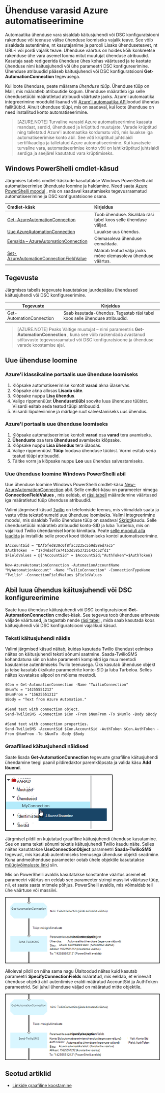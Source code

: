 <properties 
   pageTitle="Ühenduse varasid Azure automatiseerimine | Microsoft Azure'i"
   description="Ühenduse varasid Azure automatiseerimine sisaldavad käitusjuhendi või DSC konfiguratsiooni rakenduse või teenuse välise ühenduse loomiseks vajalik teave. Selles artiklis selgitatakse ühendusi ja kuidas nendega töötada nii teksti kui ka graafilise loome üksikasju."
   services="automation"
   documentationCenter=""
   authors="bwren"
   manager="stevenka"
   editor="tysonn" />
<tags 
   ms.service="automation"
   ms.devlang="na"
   ms.topic="article"
   ms.tgt_pltfrm="na"
   ms.workload="infrastructure-services"
   ms.date="01/27/2016"
   ms.author="bwren" />

# <a name="connection-assets-in-azure-automation"></a>Ühenduse varasid Azure automatiseerimine

Automaatika ühenduse vara sisaldab käitusjuhendi või DSC konfiguratsiooni rakenduse või teenuse välise ühenduse loomiseks vajalik teave. See võib sisaldada autentimine, nt kasutajanime ja parooli Lisaks ühenduseteavet, nt URL-i või pordi vajalik teave. Ühenduse väärtus on hoides kõik konkreetse rakenduse ühe vara asemel looma mitut muutujat ühenduse atribuudid. Kasutaja saab redigeerida ühenduse ühes kohas väärtused ja te kaotate ühenduse nimi käitusjuhendi või ühe parameetri DSC konfigureerimine. Ühenduse atribuudid pääseb käitusjuhendi või DSC konfiguratsiooni **Get-AutomationConnection** tegevusega.

Kui loote ühenduse, peate määrama *ühenduse tüüp*. Ühenduse tüüp on Mall, mis määratleb atribuutide kogum. Ühenduse määratleb iga selle ühendusetüübi määratletud atribuudi väärtuste jaoks. Azure'i automaatika integreerimine moodulid lisanud või [Azure'i automaatika API](http://msdn.microsoft.com/library/azure/mt163818.aspx)loodud ühendus failitüübid. Ainult ühenduse tüüpi, mis on saadaval, kui loote ühenduse on need installitud konto automatiseerimine.

>[AZURE.NOTE] Turvaline varasid Azure automatiseerimine kaasata mandaat, serdid, ühendused ja krüptitud muutujate. Varade krüptitud ning talletatud Azure'i automaatika kordumatu võti, mis luuakse iga automatiseerimise konto abil. See võti krüptitud juhtslaidi sertifikaadiga ja talletatud Azure automatiseerimine. Kui kavatsete turvaline vara, automatiseerimise konto võti on lahtikrüptitud juhtslaidi serdiga ja seejärel kasutatud vara krüptimiseks.

## <a name="windows-powershell-cmdlets"></a>Windows PowerShelli cmdlet-käsud

Järgmises tabelis cmdlet-käskude kasutatakse Windows PowerShelli abil automatiseerimise ühenduste loomine ja haldamine. Need saata [Azure PowerShelli moodul](../powershell-install-configure.md) , mis on saadaval kasutamiseks tegevusraamatud automatiseerimine ja DSC konfiguratsioone osana.

|Cmdlet-käsk|Kirjeldus|
|:---|:---|
|[Get-AzureAutomationConnection](http://msdn.microsoft.com/library/dn921828.aspx)|Toob ühenduse. Sisaldab räsi tabel koos selle ühenduse väljad.|
|[Uue AzureAutomationConnection](http://msdn.microsoft.com/library/dn921825.aspx)|Luuakse uus ühendus.|
|[Eemalda – AzureAutomationConnection](http://msdn.microsoft.com/library/dn921827.aspx)|Olemasoleva ühenduse eemaldada.|
|[Set-AzureAutomationConnectionFieldValue](http://msdn.microsoft.com/library/dn921826.aspx)|Määrab teatud välja jaoks mõne olemasoleva ühenduse väärtus.|

## <a name="activities"></a>Tegevuste

Järgmises tabelis tegevuste kasutatakse juurdepääsu ühendused käitusjuhendi või DSC konfigureerimine.

|Tegevuste|Kirjeldus|
|---|---|
|Get-AutomationConnection|Saab kasutada-ühendus. Tagastab räsi tabel koos selle ühenduse atribuudid.|

>[AZURE.NOTE] Peaks Vältige muutujat – nimi parameetris **Get-AutomationConnection** , kuna see võib raskendada avastanud sõltuvuste tegevusraamatud või DSC konfiguratsioone ja ühenduse varade koostamise ajal.

## <a name="creating-a-new-connection"></a>Uue ühenduse loomine

### <a name="to-create-a-new-connection-with-the-azure-classic-portal"></a>Azure'i klassikaline portaalis uue ühenduse loomiseks

1. Klõpsake automatiseerimise kontolt **varad** akna ülaservas.
1. Klõpsake akna allosas **Lisada säte**.
1. Klõpsake nuppu **Lisa ühendus**.
2. Valige rippmenüüst **Ühendusetüübi** soovite luua ühenduse tüübist.  Viisardi esitab seda teatud tüüpi atribuudid.
1. Viisardi lõpuleviimine ja märkige ruut salvestamiseks uus ühendus.


### <a name="to-create-a-new-connection-with-the-azure-portal"></a>Azure'i portaalis uue ühenduse loomiseks

1. Klõpsake automatiseerimise kontolt **varad** osa **varad** tera avamiseks.
1. **Ühenduste** osa tera **ühendused** avamiseks klõpsake.
1. Klõpsake nuppu **Lisa ühendus** tera ülaosas.
2. Valige rippmenüüst **Tüüp** loodava ühenduse tüübist. Vormi esitab seda teatud tüüpi atribuudid.
1. Täitke vorm ja klõpsake nuppu **Loo** uus ühendus salvestamiseks.



### <a name="to-create-a-new-connection-with-windows-powershell"></a>Uue ühenduse loomine Windows PowerShelli abil

Uue ühenduse loomine Windows PowerShelli cmdlet-käsu [New-AzureAutomationConnection](http://msdn.microsoft.com/library/dn921825.aspx) abil. Selle cmdlet-käsu on parameeter nimega **ConnectionFieldValues** , mis eeldab, et [räsi tabeli](http://technet.microsoft.com/library/hh847780.aspx) määratlemine väärtused iga määratletud tüüp ühenduse atribuudid.


Valimi järgmised käsud [Twilio](http://www.twilio.com) on telefoniside teenus, mis võimaldab saata ja vastu võtta tekstsõnumeid uue ühenduse loomiseks.  Valimi integreerimine moodul, mis sisaldab Twilio ühenduse tüüp on saadaval [Skripti](http://gallery.technet.microsoft.com/scriptcenter/Twilio-PowerShell-Module-8a8bfef8)kaudu.  Selle ühendusetüübi määratleb atribuudid konto-SID ja luba Turbeloa, mis on vajalikud Twilio ühendamisel konto kinnitada.  Peate [selle mooduli alla laadida](http://gallery.technet.microsoft.com/scriptcenter/Twilio-PowerShell-Module-8a8bfef8) ja installida selle proovi kood töötamiseks kontol automatiseerimine.

    $AccountSid = "DAf5fed830c6f8fac3235c5b9d58ed7ac5"
    $AuthToken  = "17d4dadfce74153d5853725143c52fd1"
    $FieldValues = @{"AccountSid" = $AccountSid;"AuthToken"=$AuthToken}

    New-AzureAutomationConnection -AutomationAccountName "MyAutomationAccount" -Name "TwilioConnection" -ConnectionTypeName "Twilio" -ConnectionFieldValues $FieldValues


## <a name="using-a-connection-in-a-runbook-or-dsc-configuration"></a>Abil luua ühendus käitusjuhendi või DSC konfigureerimine

Saate tuua ühenduse käitusjuhendi või DSC konfiguratsiooni **Get-AutomationConnection** cmdlet-käsk.  See tegevus toob ühenduse erinevate väljade väärtused, ja tagastab nende [räsi tabel](http://go.microsoft.com/fwlink/?LinkID=324844) , mida saab kasutada koos käitusjuhendi või DSC konfiguratsiooni vajalikud käsud.

### <a name="textual-runbook-sample"></a>Teksti käitusjuhendi näidis
Valimi järgmised käsud näitab, kuidas kasutada Twilio ühendust eelmises näites on käitusjuhendi teksti sõnumi saatmine.  Saada-TwilioSMS kohandatuna siin on kahe parameetri komplekti iga muu meetodi kasutamise autentimiseks Twilio teenusega.  Üks kasutab ühenduse objekt ja teise kasutab üksikute parameetrite konto-SID ja luba Turbeloa.  Selles näites kuvatakse allpool on mõlema meetodi.

    $Con = Get-AutomationConnection -Name "TwilioConnection"
    $NumTo = "14255551212"
    $NumFrom = "15625551212"
    $Body = "Text from Azure Automation."

    #Send text with connection object.
    Send-TwilioSMS -Connection $Con -From $NumFrom -To $NumTo -Body $Body

    #Send text with connection properties.
    Send-TwilioSMS -AccountSid $Con.AccountSid -AuthToken $Con.AuthToken -From $NumFrom -To $NumTo -Body $Body

### <a name="graphical-runbook-samples"></a>Graafilised käitusjuhendi näidised

Saate lisada **Get-AutomationConnection** tegevuste graafiline käitusjuhendi ühendamine teegi paanil pildiredaktor paremklõpsata ja valida käsu **Add lõuend**.

![](media/automation-connections/connection-add-canvas.png)

Järgmisel pildil on kujutatud graafiline käitusjuhendi ühenduse kasutamine.  See on sama teksti sõnumi tekstis käitusjuhendi Twilio kaudu näite.  Selles näites kasutatakse **UseConnectionObject** parameetri **Saada-TwilioSMS** tegevust, mis kasutab autentimiseks teenusega ühenduse objekti seadmine.  Kuna andmeühenduse parameeter ootab ühele objektile kasutatakse [müügivõimaluste linki](automation-graphical-authoring-intro.md#links-and-workflow) siin.

Mis on PowerShelli avaldis kasutatakse konstantne väärtus asemel **et** parameetri väärtus on eeldab see parameeter stringi massiivi väärtuse tüüp, nii, et saate saata mitmele põhjus.  PowerShelli avaldis, mis võimaldab teil ühe väärtuse või massiivi.

![](media/automation-connections/get-connection-object.png)

Alloleval pildil on näha sama nagu Ülaltoodud näites kuid kasutab parameetri **SpecifyConnectionFields** määratud, mis eeldab, et erinevalt ühenduse objekti abil autentimise eraldi määratud AccountSid ja AuthToken parameetrid.  Sel juhul ühenduse väljad on määratud mitte objektile.  

![](media/automation-connections/get-connection-properties.png)



## <a name="related-articles"></a>Seotud artiklid

- [Linkide graafiline koostamine](automation-graphical-authoring-intro.md#links-and-workflow)
 
